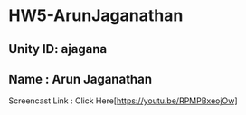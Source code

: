 # HW5-ArunJaganathan
## Unity ID: ajagana
## Name : Arun Jaganathan


Screencast Link : Click Here[https://youtu.be/RPMPBxeojOw]
